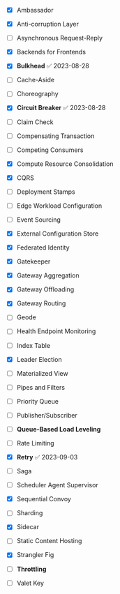 
- [x] Ambassador
- [x] Anti-corruption Layer
- [ ] Asynchronous Request-Reply
- [x] Backends for Frontends
- [x] **Bulkhead** ✅ 2023-08-28
- [ ] Cache-Aside
- [ ] Choreography
- [x] **Circuit Breaker** ✅ 2023-08-28
- [ ] Claim Check
- [ ] Compensating Transaction
- [ ] Competing Consumers
- [x] Compute Resource Consolidation
- [x] CQRS
- [ ] Deployment Stamps
- [ ] Edge Workload Configuration
- [ ] Event Sourcing
- [x] External Configuration Store
- [x] Federated Identity
- [x] Gatekeeper
- [x] Gateway Aggregation
- [x] Gateway Offloading
- [x] Gateway Routing
- [ ] Geode
- [ ] Health Endpoint Monitoring
- [ ] Index Table
- [x] Leader Election
- [ ] Materialized View
- [ ] Pipes and Filters
- [ ] Priority Queue
- [ ] Publisher/Subscriber
- [ ] **Queue-Based Load Leveling**
- [ ] Rate Limiting
- [x] **Retry** ✅ 2023-09-03
- [ ] Saga
- [ ] Scheduler Agent Supervisor
- [x] Sequential Convoy
- [ ] Sharding
- [x] Sidecar
- [ ] Static Content Hosting
- [x] Strangler Fig
- [ ] **Throttling**
- [ ] Valet Key


